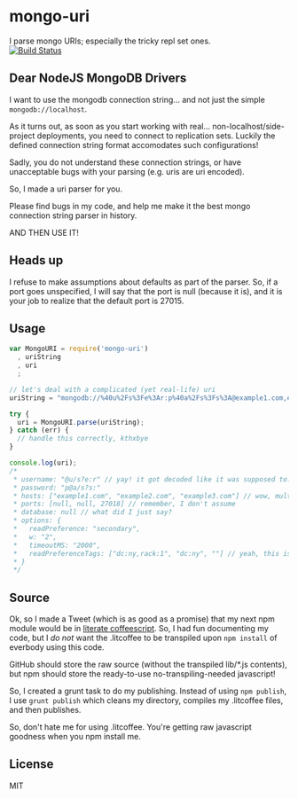 mongo-uri
=========

I parse mongo URIs; especially the tricky repl set ones.  
[![Build Status](https://travis-ci.org/supershabam/mongo-uri.png?branch=master)](https://travis-ci.org/supershabam/mongo-uri)

Dear NodeJS MongoDB Drivers
---------------------------

I want to use the mongodb connection string... and not just the simple `mongodb://localhost`.

As it turns out, as soon as you start working with real... non-localhost/side-project
deployments, you need to connect to replication sets. Luckily the defined connection
string format accomodates such configurations!

Sadly, you do not understand these connection strings, or have unacceptable bugs with
your parsing (e.g. uris are uri encoded).

So, I made a uri parser for you.

Please find bugs in my code, and help me make it the best mongo connection string
parser in history.

AND THEN USE IT!

Heads up
--------

I refuse to make assumptions about defaults as part of the parser. So, if a port
goes unspecified, I will say that the port is null (because it is), and it is
your job to realize that the default port is 27015.

Usage
-----

```javascript
var MongoURI = require('mongo-uri')
  , uriString
  , uri
  ;

// let's deal with a complicated (yet real-life) uri
uriString = "mongodb://%40u%2Fs%3Fe%3Ar:p%40a%2Fs%3Fs%3A@example1.com,example2.com,example3.com:27018/?readPreference=secondary&w=2&wtimeoutMS=2000&readPreferenceTags=dc:ny,rack:1&readPreferenceTags=dc:ny&readPreferenceTags=";

try {
  uri = MongoURI.parse(uriString);
} catch (err) {
  // handle this correctly, kthxbye
}

console.log(uri);
/*
 * username: "@u/s?e:r" // yay! it got decoded like it was supposed to!
 * password: "p@a/s?s:"
 * hosts: ["example1.com", "example2.com", "example3.com"] // wow, multiple hosts!
 * ports: [null, null, 27018] // remember, I don't assume
 * database: null // what did I just say?
 * options: {
 *   readPreference: "secondary",
 *   w: "2",
 *   timeoutMS: "2000",
 *   readPreferenceTags: ["dc:ny,rack:1", "dc:ny", ""] // yeah, this is correct
 * }
 */
```

Source
------

Ok, so I made a Tweet (which is as good as a promise) that my next npm module would
be in [literate coffeescript](http://ashkenas.com/literate-coffeescript/). So,
I had fun documenting my code, but I *do not* want the .litcoffee to be transpiled
upon `npm install` of everbody using this code.

GitHub should store the raw source (without the transpiled lib/*.js contents), but
npm should store the ready-to-use no-transpiling-needed javascript!

So, I created a grunt task to do my publishing. Instead of using `npm publish`, I
use `grunt publish` which cleans my directory, compiles my .litcoffee files, and
then publishes.

So, don't hate me for using .litcoffee. You're getting raw javascript goodness
when you npm install me.

License
-------

MIT
